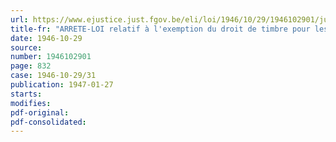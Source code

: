 ```yaml
---
url: https://www.ejustice.just.fgov.be/eli/loi/1946/10/29/1946102901/justel
title-fr: "ARRETE-LOI relatif à l'exemption du droit de timbre pour les titres reconstitués d'actions et d'obligations de sociétés établies dans les territoires ci-devant annexés de force par l'Allemagne"
date: 1946-10-29
source:
number: 1946102901
page: 832
case: 1946-10-29/31
publication: 1947-01-27
starts:
modifies:
pdf-original:
pdf-consolidated:
---
```


